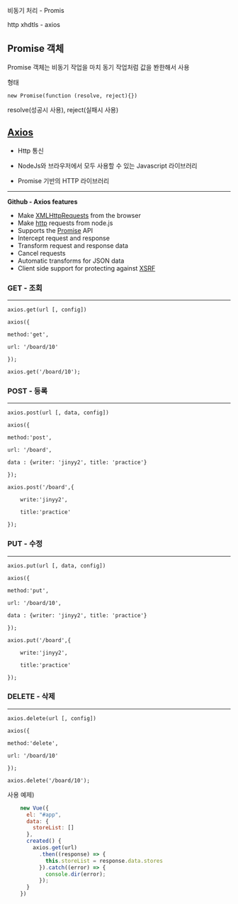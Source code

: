 비동기 처리 - Promis

http xhdtls - axios



## Promise 객체

Promise 객체는 비동기 작업을 마치 동기 작업처럼 값을 봔한해서 사용

형태 

```
new Promise(function (resolve, reject){})
```

resolve(성공시 사용), reject(실패시 사용)



## [Axios](https://github.com/axios/axios)

- Http 통신 

- NodeJs와 브라우저에서 모두 사용할 수 있는 Javascript 라이브러리

- Promise 기반의 HTTP 라이브러리 



***

**Github - Axios features**

- Make [XMLHttpRequests](https://developer.mozilla.org/en-US/docs/Web/API/XMLHttpRequest) from the browser
- Make [http](http://nodejs.org/api/http.html) requests from node.js
- Supports the [Promise](https://developer.mozilla.org/en-US/docs/Web/JavaScript/Reference/Global_Objects/Promise) API
- Intercept request and response
- Transform request and response data
- Cancel requests
- Automatic transforms for JSON data
- Client side support for protecting against [XSRF](http://en.wikipedia.org/wiki/Cross-site_request_forgery)



### GET - 조회

***

```
axios.get(url [, config])
```

```
axios({

method:'get',

url: '/board/10'

});

axios.get('/board/10');
```



### POST - 등록

***

```
axios.post(url [, data, config])
```

```
axios({

method:'post',

url: '/board',

data : {writer: 'jinyy2', title: 'practice'}

});

axios.post('/board',{

	write:'jinyy2',

	title:'practice'

});
```



### PUT - 수정

***

```
axios.put(url [, data, config])
```

```
axios({

method:'put',

url: '/board/10',

data : {writer: 'jinyy2', title: 'practice'}

});

axios.put('/board',{

	write:'jinyy2',

	title:'practice'

});
```



### DELETE - 삭제

***

```
axios.delete(url [, config])
```

```
axios({

method:'delete',

url: '/board/10'

});

axios.delete('/board/10');
```





사용 예제)

```javascript
    new Vue({
      el: "#app",
      data: {
        storeList: []
      },
      created() {
        axios.get(url)
          .then((response) => {
            this.storeList = response.data.stores
          }).catch((error) => {
            console.dir(error);
          });
      }
    })
```







